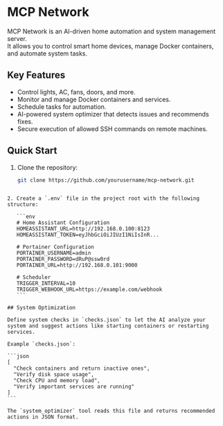 
# MCP Network

MCP Network is an AI-driven home automation and system management server.  
It allows you to control smart home devices, manage Docker containers, and automate system tasks.

## Key Features
- Control lights, AC, fans, doors, and more.
- Monitor and manage Docker containers and services.
- Schedule tasks for automation.
- AI-powered system optimizer that detects issues and recommends fixes.
- Secure execution of allowed SSH commands on remote machines.

## Quick Start
1. Clone the repository:
   ```bash
   git clone https://github.com/yourusername/mcp-network.git
````

2. Create a `.env` file in the project root with the following structure:

   ```env
   # Home Assistant Configuration
   HOMEASSISTANT_URL=http://192.168.0.100:8123
   HOMEASSISTANT_TOKEN=eyJhbGciOiJIUzI1NiIsInR...

   # Portainer Configuration
   PORTAINER_USERNAME=admin
   PORTAINER_PASSWORD=dRuP@ssw0rd
   PORTAINER_URL=http://192.168.0.101:9000

   # Scheduler
   TRIGGER_INTERVAL=10
   TRIGGER_WEBHOOK_URL=https://example.com/webhook
   ```

## System Optimization

Define system checks in `checks.json` to let the AI analyze your system and suggest actions like starting containers or restarting services.

Example `checks.json`:

```json
[
  "Check containers and return inactive ones",
  "Verify disk space usage",
  "Check CPU and memory load",
  "Verify important services are running"
]
```

The `system_optimizer` tool reads this file and returns recommended actions in JSON format.



